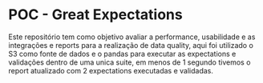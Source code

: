 # POC - Great Expectations

Este repositório tem como objetivo avaliar a performance, usabilidade e as integrações e reports para a realização de data quality, aqui foi utilizado o S3 como fonte de dados
e o pandas para executar as expectations e validações dentro de uma unica suite, em menos de 1 segundo tivemos o report atualizado com 2 expectations executadas e validadas.
